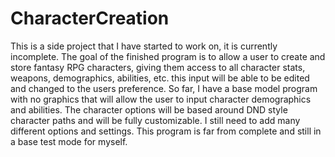 # CharacterCreation

This is a side project that I have started to work on, it is currently incomplete. 
The goal of the finished program is to allow a user to create and store fantasy RPG characters, giving them access to all character stats, weapons, demographics, abilities, etc.
  this input will be able to be edited and changed to the users preference. 
So far, I have a base model program with no graphics that will allow the user to input character demographics and abilities. 
The character options will be based around DND style character paths and will be fully customizable. 
I still need to add many different options and settings. This program is far from complete and still in a base test mode for myself. 
